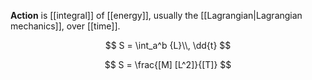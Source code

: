 **Action** is [[integral]] of [[energy]], usually the [[Lagrangian|Lagrangian mechanics]], over [[time]].

$$
S = \int_a^b {L}\\, \dd{t}
$$

$$
S = \frac{[M] [L^2]}{[T]}
$$